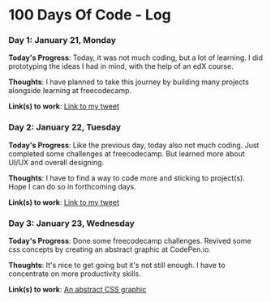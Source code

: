 # 100 Days Of Code - Log

### Day 1: January 21, Monday

**Today's Progress**: Today, it was not much coding, but a lot of learning. I did prototyping the ideas I had in mind, with the help of an edX course.

**Thoughts**: I have planned to take this journey by building many projects alongside learning at freecodecamp.

**Link(s) to work**: [Link to my tweet](https://twitter.com/raa_zez/status/1087409177167712261?s=19)

### Day 2: January 22, Tuesday

**Today's Progress**: Like the previous day, today also not much coding. Just completed some challenges at freecodecamp. But learned more about UI/UX and overall designing.

**Thoughts**: I have to find a way to code more and sticking to project(s). Hope I can do so in forthcoming days.

**Link(s) to work**: [Link to my tweet](https://twitter.com/raa_zez/status/1087748587889410050?s=19)

### Day 3: January 23, Wednesday

**Today's Progress**: Done some freecodecamp challenges. Revived some css concepts by creating an abstract graphic at CodePen.io.

**Thoughts**: It's nice to get going but it's not still enough. I have to concentrate on more productivity skills.

**Link(s) to work**: [An abstract CSS graphic](https://codepen.io/raa_zez/pen/xMGGKe)
